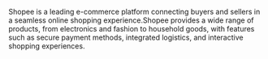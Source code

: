 Shopee is a leading e-commerce platform connecting buyers and sellers in a seamless online shopping experience.Shopee provides a wide range of products, from electronics and fashion to household goods, with features such as secure payment methods, integrated logistics, and interactive shopping experiences.
